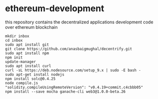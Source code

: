 # ethereum-development
this repository contains the decentralized applications development code over ethereum blockchain

```
mkdir inbox
cd inbox
sudo apt install git
git clone https://github.com/anasbaigmughal/decentrify.git
sudo apt install npm
npm init
update-manager
sudo apt install curl
curl -sL https://deb.nodesource.com/setup_9.x | sudo -E bash -
sudo apt-get install nodejs
npm install solc@0.4.25
node compile.js
"solidity.compileUsingRemoteVersion": "v0.4.19+commit.c4cbbb05"
npm install --save mocha ganache-cli web3@1.0.0-beta.26
```


